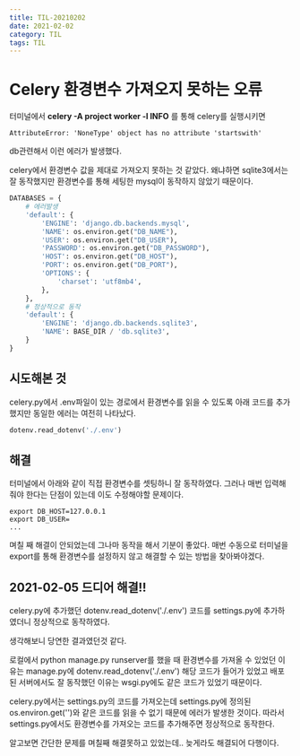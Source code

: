```yaml
---
title: TIL-20210202
date: 2021-02-02
category: TIL
tags: TIL
---
```


# Celery 환경변수 가져오지 못하는 오류

터미널에서 **celery -A project worker -l INFO** 를 통해 celery를 실행시키면

```if settings_dict['HOST'].startswith('/'):
AttributeError: 'NoneType' object has no attribute 'startswith'
```

db관련해서 이런 에러가 발생했다.

celery에서 환경변수 값을 제대로 가져오지 못하는 것 같았다. 왜냐하면
sqlite3에서는 잘 동작했지만 환경변수를 통해 세팅한 mysql이 동작하지 않았기 때문이다.

```python
DATABASES = {
    # 에러발생
    'default': {
        'ENGINE': 'django.db.backends.mysql',
        'NAME': os.environ.get("DB_NAME"),
        'USER': os.environ.get("DB_USER"),
        'PASSWORD': os.environ.get("DB_PASSWORD"),
        'HOST': os.environ.get("DB_HOST"),
        'PORT': os.environ.get("DB_PORT"),
        'OPTIONS': {
            'charset': 'utf8mb4',
        },
    },
    # 정상적으로 동작
    'default': {
        'ENGINE': 'django.db.backends.sqlite3',
        'NAME': BASE_DIR / 'db.sqlite3',
    }
}
```

## 시도해본 것

celery.py에서 .env파일이 있는 경로에서 환경변수를 읽을 수 있도록 아래 코드를 추가 했지만 동일한 에러는 여전히 나타났다.

```python
dotenv.read_dotenv('./.env')
```

## 해결

터미널에서 아래와 같이 직접 환경변수를 셋팅하니 잘 동작하였다. 그러나 매번 입력해줘야 한다는 단점이 있는데 이도 수정해야할 문제이다.

```
export DB_HOST=127.0.0.1
export DB_USER=
...
```

며칠 째 해결이 안되었는데 그나마 동작을 해서 기분이 좋았다.
매번 수동으로 터미널을 export를 통해 환경변수를 설정하지 않고 해결할 수 있는 방법을 찾아봐야겠다.

## 2021-02-05 드디어 해결!!

celery.py에 추가했던 dotenv.read_dotenv('./.env') 코드를
settings.py에 추가하였더니 정상적으로 동작하였다.

생각해보니 당연한 결과였던것 같다.

로컬에서 python manage.py runserver를 했을 때 환경변수를 가져올 수 있었던 이유는
manage.py에 dotenv.read_dotenv('./.env') 해당 코드가 들어가 있었고
배포된 서버에서도 잘 동작했던 이유는
wsgi.py에도 같은 코드가 있었기 때문이다.

celery.py에서는 settings.py의 코드를 가져오는데
settings.py에 정의된 os.environ.get('')와 같은 코드를 읽을 수 없기 때문에 에러가 발생한 것이다.
따라서 settings.py에서도 환경변수를 가져오는 코드를 추가해주면 정상적으로 동작한다.

알고보면 간단한 문제를 며칠째 해결못하고 있었는데.. 늦게라도 해결되어 다행이다.
